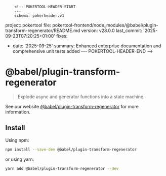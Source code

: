         <!-- POKERTOOL-HEADER-START
        ---
        schema: pokerheader.v1
project: pokertool
file: pokertool-frontend/node_modules/@babel/plugin-transform-regenerator/README.md
version: v28.0.0
last_commit: '2025-09-23T07:20:25+01:00'
fixes:
- date: '2025-09-25'
  summary: Enhanced enterprise documentation and comprehensive unit tests added
        ---
        POKERTOOL-HEADER-END -->
# @babel/plugin-transform-regenerator

> Explode async and generator functions into a state machine.

See our website [@babel/plugin-transform-regenerator](https://babeljs.io/docs/babel-plugin-transform-regenerator) for more information.

## Install

Using npm:

```sh
npm install --save-dev @babel/plugin-transform-regenerator
```

or using yarn:

```sh
yarn add @babel/plugin-transform-regenerator --dev
```
